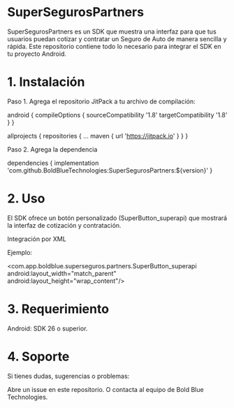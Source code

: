 # SuperSegurosPartners

SuperSegurosPartners es un SDK que muestra una interfaz para que tus usuarios puedan cotizar y contratar un Seguro de Auto de manera sencilla y rápida.
Este repositorio contiene todo lo necesario para integrar el SDK en tu proyecto Android.

# 1. Instalación

Paso 1. Agrega el repositorio JitPack a tu archivo de compilación:

android {
    compileOptions {
        sourceCompatibility '1.8'
        targetCompatibility '1.8'
    }
}

allprojects {
  repositories {
    ...
    maven { url 'https://jitpack.io' }
  }
}

Paso 2. Agrega la dependencia

dependencies {
  implementation 'com.github.BoldBlueTechnologies:SuperSegurosPartners:${version}'
}

# 2. Uso
El SDK ofrece un botón personalizado (SuperButton_superapi) que mostrará la interfaz de cotización y contratación. 

Integración por XML

Ejemplo:

<com.app.boldblue.superseguros.partners.SuperButton_superapi
                    android:layout_width="match_parent"
                    android:layout_height="wrap_content"/>


# 3. Requerimiento
   
Android: SDK 26 o superior.

# 4. Soporte
   
Si tienes dudas, sugerencias o problemas:

Abre un issue en este repositorio. O contacta al equipo de Bold Blue Technologies.
